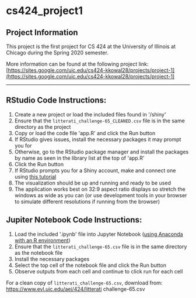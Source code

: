 # cs424_project1

## Project Information

This project is the first project for CS 424 at the University of Illinois at Chicago during the Spring 2020 semester.

More information can be found at the following project link: [https://sites.google.com/uic.edu/cs424-kkowal28/projects/project-1](https://sites.google.com/uic.edu/cs424-kkowal28/projects/project-1)

---

## RStudio Code Instructions:

1. Create a new project or load the included files found in '/shiny'
2. Ensure that the `litterati_challenge-65_CLEANED.csv` file is in the same directory as the project
3. Copy or load the code file 'app.R' and click the Run button
4. If RStudio gives issues, install the necessary packages it may prompt you for
5. Otherwise, go to the RStudio package manager and install the packages by name as seen in the library list at the top of 'app.R'
6. Click the Run button
7. If RStudio prompts you for a Shiny account, make and connect one using [this tutorial](https://shiny.rstudio.com/tutorial/)
8. The visualization should be up and running and ready to be used
9. The application works best on 32:9 aspect ratio displays so stretch the windows as wide as you can (or use development tools in your browser to simulate different resolutions if running from the browser)

## Jupiter Notebook Code Instructions:

1. Load the included '.ipynb' file into Jupyter Notebook ([using Anaconda with an R environment](https://docs.anaconda.com/anaconda/navigator/tutorials/r-lang/))
2. Ensure that the `litterati_challenge-65.csv` file is in the same directory as the notebook file
3. Install the necessary packages 
4. Select the top cell of the notebook file and click the Run button
5. Observe outputs from each cell and continue to click run for each cell

For a clean copy of `litterati_challenge-65.csv`, download from: https://www.evl.uic.edu/aej/424/litterati challenge-65.csv

